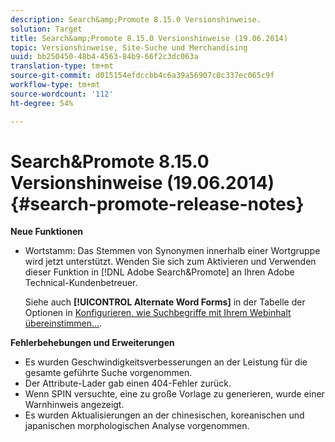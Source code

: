 ```yaml
---
description: Search&amp;Promote 8.15.0 Versionshinweise.
solution: Target
title: Search&amp;Promote 8.15.0 Versionshinweise (19.06.2014)
topic: Versionshinweise, Site-Suche und Merchandising
uuid: bb250450-48b4-4563-84b9-66f2c3dc063a
translation-type: tm+mt
source-git-commit: d015154efdccbb4c6a39a56907c0c337ec065c9f
workflow-type: tm+mt
source-wordcount: '112'
ht-degree: 54%

---
```



# Search&amp;Promote 8.15.0 Versionshinweise (19.06.2014){#search-promote-release-notes}

**Neue Funktionen**

* Wortstamm: Das Stemmen von Synonymen innerhalb einer Wortgruppe wird jetzt unterstützt.  Wenden Sie sich zum Aktivieren und Verwenden dieser Funktion in [!DNL Adobe Search&Promote] an Ihren Adobe Technical-Kundenbetreuer.

   Siehe auch **[!UICONTROL Alternate Word Forms]** in der Tabelle der Optionen in [Konfigurieren, wie Suchbegriffe mit Ihrem Webinhalt übereinstimmen...](../c-about-linguistics-menu/c-about-words-and-language.md#task_351A9144A51F4B41923BDBACDEF3B616).

**Fehlerbehebungen und Erweiterungen**

* Es wurden Geschwindigkeitsverbesserungen an der Leistung für die gesamte geführte Suche vorgenommen.
* Der Attribute-Lader gab einen 404-Fehler zurück.
* Wenn SPIN versuchte, eine zu große Vorlage zu generieren, wurde einer Warnhinweis angezeigt.
* Es wurden Aktualisierungen an der chinesischen, koreanischen und japanischen morphologischen Analyse vorgenommen.

